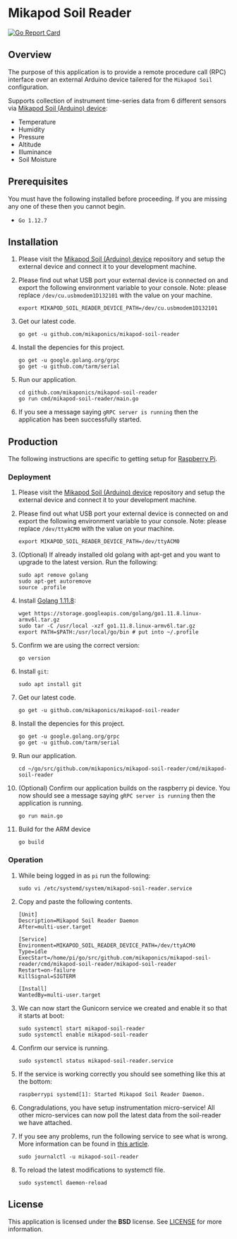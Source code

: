# Mikapod Soil Reader
[![Go Report Card](https://goreportcard.com/badge/github.com/mikaponics/mikapod-soil-reader)](https://goreportcard.com/report/github.com/mikaponics/mikapod-soil-reader)

## Overview

The purpose of this application is to provide a remote procedure call (RPC) interface over an external Arduino device tailered for the `Mikapod Soil` configuration.

Supports collection of instrument time-series data from 6 different sensors via [Mikapod Soil (Arduino) device](https://github.com/mikaponics/mikapod-soil-arduino):

* Temperature
* Humidity
* Pressure
* Altitude
* Illuminance
* Soil Moisture

## Prerequisites

You must have the following installed before proceeding. If you are missing any one of these then you cannot begin.

* ``Go 1.12.7``

## Installation

1. Please visit the [Mikapod Soil (Arduino) device](https://github.com/mikaponics/mikapod-soil-arduino) repository and setup the external device and connect it to your development machine.

2. Please find out what USB port your external device is connected on and export the following environment variable to your console. Note: please replace ``/dev/cu.usbmodem1D132101`` with the value on your machine.

    ```
    export MIKAPOD_SOIL_READER_DEVICE_PATH=/dev/cu.usbmodem1D132101
    ```

3. Get our latest code.

    ```
    go get -u github.com/mikaponics/mikapod-soil-reader
    ```

4. Install the depencies for this project.

    ```
    go get -u google.golang.org/grpc
    go get -u github.com/tarm/serial
    ```

5. Run our application.

    ```
    cd github.com/mikaponics/mikapod-soil-reader
    go run cmd/mikapod-soil-reader/main.go
    ```

6. If you see a message saying ``gRPC server is running`` then the application has been successfully started.


## Production
The following instructions are specific to getting setup for [Raspberry Pi](https://www.raspberrypi.org/).

### Deployment

1. Please visit the [Mikapod Soil (Arduino) device](https://github.com/mikaponics/mikapod-soil-arduino) repository and setup the external device and connect it to your development machine.

2. Please find out what USB port your external device is connected on and export the following environment variable to your console. Note: please replace ``/dev/ttyACM0`` with the value on your machine.

    ```
    export MIKAPOD_SOIL_READER_DEVICE_PATH=/dev/ttyACM0
    ```

3. (Optional) If already installed old golang with apt-get and you want to upgrade to the latest version. Run the following:

    ```
    sudo apt remove golang
    sudo apt-get autoremove
    source .profile
    ```

4. Install [Golang 1.11.8]():

    ```
    wget https://storage.googleapis.com/golang/go1.11.8.linux-armv6l.tar.gz
    sudo tar -C /usr/local -xzf go1.11.8.linux-armv6l.tar.gz
    export PATH=$PATH:/usr/local/go/bin # put into ~/.profile
    ```

5. Confirm we are using the correct version:

    ```
    go version
    ```

4. Install ``git``:

    ```
    sudo apt install git
    ```

5. Get our latest code.

    ```
    go get -u github.com/mikaponics/mikapod-soil-reader
    ```

6. Install the depencies for this project.

    ```
    go get -u google.golang.org/grpc
    go get -u github.com/tarm/serial
    ```

7. Run our application.

    ```
    cd ~/go/src/github.com/mikaponics/mikapod-soil-reader/cmd/mikapod-soil-reader
    ```

8. (Optional) Confirm our application builds on the raspberry pi device. You now should see a message saying ``gRPC server is running`` then the application is running.

    ```
    go run main.go
    ```

9. Build for the ARM device

    ```
    go build
    ```

### Operation

1. While being logged in as ``pi`` run the following:

    ```
    sudo vi /etc/systemd/system/mikapod-soil-reader.service
    ```

2. Copy and paste the following contents.

    ```
    [Unit]
    Description=Mikapod Soil Reader Daemon
    After=multi-user.target

    [Service]
    Environment=MIKAPOD_SOIL_READER_DEVICE_PATH=/dev/ttyACM0
    Type=idle
    ExecStart=/home/pi/go/src/github.com/mikaponics/mikapod-soil-reader/cmd/mikapod-soil-reader/mikapod-soil-reader
    Restart=on-failure
    KillSignal=SIGTERM

    [Install]
    WantedBy=multi-user.target
    ```

3. We can now start the Gunicorn service we created and enable it so that it starts at boot:

    ```
    sudo systemctl start mikapod-soil-reader
    sudo systemctl enable mikapod-soil-reader
    ```

4. Confirm our service is running.

    ```
    sudo systemctl status mikapod-soil-reader.service
    ```

5. If the service is working correctly you should see something like this at the bottom:

    ```
    raspberrypi systemd[1]: Started Mikapod Soil Reader Daemon.
    ```

6. Congradulations, you have setup instrumentation micro-service! All other micro-services can now poll the latest data from the soil-reader we have attached.

7. If you see any problems, run the following service to see what is wrong. More information can be found in [this article](https://unix.stackexchange.com/a/225407).

    ```
    sudo journalctl -u mikapod-soil-reader
    ```

8. To reload the latest modifications to systemctl file.

    ```
    sudo systemctl daemon-reload
    ```

## License

This application is licensed under the **BSD** license. See [LICENSE](LICENSE) for more information.
